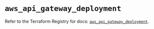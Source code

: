 # `aws_api_gateway_deployment`

Refer to the Terraform Registry for docs: [`aws_api_gateway_deployment`](https://registry.terraform.io/providers/hashicorp/aws/6.18.0/docs/resources/api_gateway_deployment).
